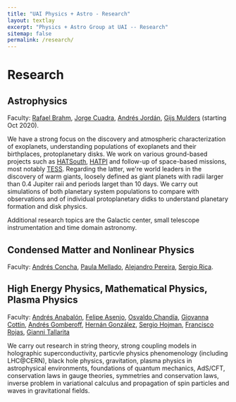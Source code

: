 ```yaml
---
title: "UAI Physics + Astro - Research"
layout: textlay
excerpt: "Physics + Astro Group at UAI -- Research"
sitemap: false
permalink: /research/
---
```


# Research

## Astrophysics
Faculty: <a href="http://www.astro.puc.cl/~rbrahm/">Rafael Brahm</a>, <a href="https://artesliberales.uai.cl/profesor/jorge-cuadra/">Jorge Cuadra</a>, <a href="http://andres-jordan.io/">Andrés Jordán</a>, <a href="http://www.gijsmulders.com/">Gijs Mulders</a> (starting Oct 2020).

We have a strong focus on the discovery and atmospheric characterization of exoplanets, understanding populations of exoplanets and their birthplaces, protoplanetary disks. We work on various ground-based projects such as [HATSouth](https://hatsouth.org/), [HATPI](https://hatpi.org/) and follow-up of space-based missions, most notably [TESS](https://tess.mit.edu/). Regarding the latter, we're world leaders in the discovery of warm giants, loosely defined as giant planets with radii larger than 0.4 Jupiter raii and periods larget than 10 days. We carry out simulations of both planetary system populations to compare with observations and of individual protoplanetary didks to understand planetary formation and disk physics.

Additional research topics are the Galactic center, small telescope instrumentation and time domain astronomy.

## Condensed Matter and Nonlinear Physics
Faculty: <a href="https://sites.google.com/site/andresconchaphysicsresearch/">Andrés Concha</a>, <a href="https://sites.google.com/site/pmelladouai/home">Paula Mellado</a>, <a href="https://sites.google.com/site/pmelladouai/home">Alejandro Pereira</a>, <a href="http://www.sergiorica.com/Site/Home.html">Sergio Rica</a>.

## High Energy Physics, Mathematical Physics, Plasma Physics
Faculty: <a href="https://artesliberales.uai.cl/profesor/andres-fernando-anabalon/">Andrés Anabalón</a>, <a href="https://ingenieria.uai.cl/profesor/felipe-asenjo/">Felipe Asenjo</a>, <a href="">Osvaldo Chandía</a>, <a href="https://sites.google.com/view/giovannacottinburacchio/">Giovanna Cottin</a>, <a href="https://ingenieria.uai.cl/profesor/andres-gomberoff/">Andrés Gomberoff</a>, <a href="https://artesliberales.uai.cl/profesor/hernan-gonzalez/">Hernán González</a>, <a href="https://artesliberales.uai.cl/profesor/sergio-hojman/">Sergio Hojman</a>, <a href="https://ingenieria.uai.cl/profesor/francisco-rojas/">Francisco Rojas</a>, <a href="https://artesliberales.uai.cl/profesor/gianni-tallarita/">Gianni Tallarita</a>

We carry out research in string theory, strong coupling models in holographic superconductivity, particvle physics phenomenology (including LHC@CERN), black hole physics, gravitation, plasma physics in astrophysical environments, foundations of quantum mechanics, AdS/CFT, conservation laws in gauge theories, symmetries and conservation laws, inverse problem in variational calculus and propagation of spin particles and waves in gravitational fields.



